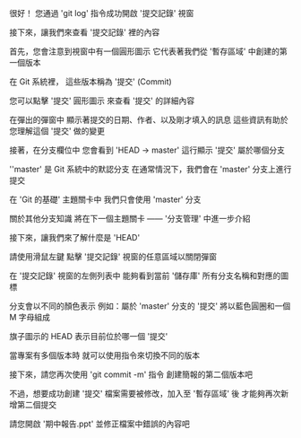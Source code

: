 很好！
您通過 'git log' 指令成功開啟 '提交記錄' 視窗

接下來，讓我們來查看 '提交記錄' 裡的內容

首先，您會注意到視窗中有一個圓形圖示
它代表著我們從 '暫存區域' 中創建的第一個版本

在 Git 系統裡，
這些版本稱為 '提交' (Commit)

您可以點擊 '提交' 圓形圖示
來查看 '提交' 的詳細內容

在彈出的彈窗中
顯示著提交的日期、作者、以及剛才填入的訊息
這些資訊有助於您理解這個 '提交' 做的變更

接著，在分支欄位中
您會看到 'HEAD -> master'
這行顯示 '提交' 屬於哪個分支

''master' 是 Git 系統中的默認分支
在通常情況下，我們會在 'master' 分支上進行提交

在 'Git 的基礎' 主題關卡中
我們只會使用 'master' 分支

關於其他分支知識
將在下一個主題關卡 —— '分支管理' 中進一步介紹

接下來，讓我們來了解什麼是 'HEAD'

請使用滑鼠左鍵
點擊 '提交記錄' 視窗的任意區域以關閉彈窗

在 '提交記錄' 視窗的左側列表中
能夠看到當前 '儲存庫' 所有分支名稱和對應的圖標

分支會以不同的顏色表示
例如：屬於 'master' 分支的 '提交'
將以藍色圓圈和一個 M 字母組成

旗子圖示的 HEAD 
表示目前位於哪一個 '提交'

當專案有多個版本時
就可以使用指令來切換不同的版本

接下來，請您再次使用 'git commit -m' 指令
創建簡報的第二個版本吧

不過，想要成功創建 '提交'
檔案需要被修改，加入至 '暫存區域' 後
才能夠再次新增第二個提交

請您開啟 '期中報告.ppt'
並修正檔案中錯誤的內容吧
